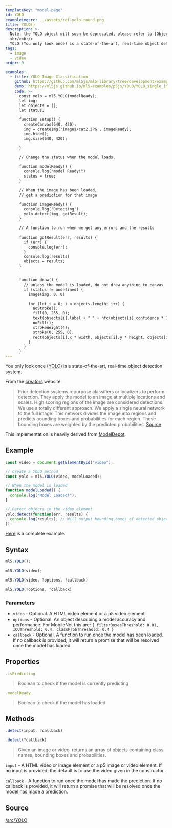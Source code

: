 ```yaml
---
templateKey: "model-page"
id: YOLO
exampleimgsrc: ../assets/ref-yolo-round.png
title: YOLO()
description: >- 
  Note: the YOLO object will soon be deprecated, please refer to [ObjectDetector](https://learn.ml5js.org/docs/#/reference/object-detector)
  <br/><br/>
  YOLO (You only look once) is a state-of-the-art, real-time object detection system.
tags:
  - image
  - video
order: 9

examples:
  - title: YOLO Image Classification
    github: https://github.com/ml5js/ml5-library/tree/development/examples/p5js/YOLO/YOLO_single_image
    demo: https://ml5js.github.io/ml5-examples/p5js/YOLO/YOLO_single_image
    code: >-
      const yolo = ml5.YOLO(modelReady);
      let img;
      let objects = [];
      let status;

      function setup() {
        createCanvas(640, 420);
        img = createImg('images/cat2.JPG', imageReady);
        img.hide();
        img.size(640, 420);

      }

      // Change the status when the model loads.

      function modelReady() {
        console.log("model Ready!")
        status = true;
      }

      // When the image has been loaded,
      // get a prediction for that image

      function imageReady() {
        console.log('Detecting') 
        yolo.detect(img, gotResult);
      }

      // A function to run when we get any errors and the results
      
      function gotResult(err, results) {
        if (err) {
          console.log(err);
        }
        console.log(results)
        objects = results;
      }


      function draw() {
        // unless the model is loaded, do not draw anything to canvas
        if (status != undefined) {
          image(img, 0, 0)

          for (let i = 0; i < objects.length; i++) {
            noStroke();
            fill(0, 255, 0);
            text(objects[i].label + " " + nfc(objects[i].confidence * 100.0, 2) + "%", objects[i].x * width + 5, objects[i].y * height + 15);
            noFill();
            strokeWeight(4);
            stroke(0, 255, 0);
            rect(objects[i].x * width, objects[i].y * height, objects[i].w * width, objects[i].h * height);
          }
        }
      }
---
```


You only look once ([YOLO](https://pjreddie.com/darknet/yolo/)) is a state-of-the-art, real-time object detection system.

From the [creators](https://pjreddie.com/darknet/yolo/) website:

> Prior detection systems repurpose classifiers or localizers to perform detection. They apply the model to an image at multiple locations and scales. High scoring regions of the image are considered detections.
> We use a totally different approach. We apply a single neural network to the full image. This network divides the image into regions and predicts bounding boxes and probabilities for each region. These bounding boxes are weighted by the predicted probabilities. [Source](https://pjreddie.com/darknet/yolo/)

This implementation is heavily derived from [ModelDepot](https://github.com/ModelDepot/tfjs-yolo-tiny).

## Example

```javascript
const video = document.getElementById("video");

// Create a YOLO method
const yolo = ml5.YOLO(video, modelLoaded);

// When the model is loaded
function modelLoaded() {
  console.log("Model Loaded!");
}

// Detect objects in the video element
yolo.detect(function(err, results) {
  console.log(results); // Will output bounding boxes of detected objects
});
```

[Here](https://github.com/ml5js/ml5-library/tree/development/examples/p5js/YOLO/YOLO_single_image) is a complete example.

## Syntax

```javascript
ml5.YOLO();
```

```javascript
ml5.YOLO(video);
```

```javascript
ml5.YOLO(video, ?options, ?callback)
```

```javascript
ml5.YOLO(?options, ?callback)
```

### Parameters
- `video` - Optional. A HTML video element or a p5 video element.
- `options` - Optional. An object describing a model accuracy and performance. For MobileNet this are: `{ filterBoxesThreshold: 0.01, IOUThreshold: 0.4, classProbThreshold: 0.4 }`
- `callback` - Optional. A function to run once the model has been loaded. If no callback is provided, it will return a promise that will be resolved once the model has loaded.

## Properties

```javascript
.isPredicting
```

> Boolean to check if the model is currently predicting

```javascript
.modelReady
```

> Boolean to check if the model has loaded

## Methods

```javascript
.detect(input, ?callback)
```

```javascript
.detect(?callback)
```

> Given an image or video, returns an array of objects containing class names, bounding boxes and probabilities.

`input` - A HTML video or image element or a p5 image or video element. If no input is provided, the default is to use the video given in the constructor.

`callback` - A function to run once the model has made the prediction. If no callback is provided, it will return a promise that will be resolved once the model has made a prediction.

## Source

[/src/YOLO](https://github.com/ml5js/ml5-library/tree/release/src/YOLO)